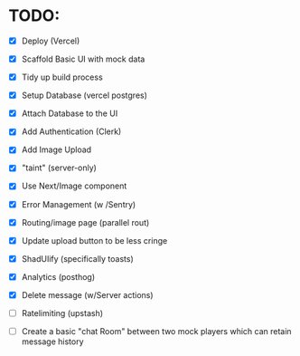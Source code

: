# TODO:

- [x] Deploy (Vercel)
- [x] Scaffold Basic UI with mock data
- [x] Tidy up build process
- [x] Setup Database (vercel postgres)
- [x] Attach Database to the UI
- [x] Add Authentication (Clerk)
- [x] Add Image Upload
- [x] "taint" (server-only)
- [x] Use Next/Image component
- [x] Error Management (w /Sentry)
- [x] Routing/image page (parallel rout)
- [x] Update upload button to be less cringe
- [x] ShadUIify (specifically toasts)
- [x] Analytics (posthog)
- [x] Delete message (w/Server actions)
- [ ] Ratelimiting (upstash) 

- [ ] Create a basic "chat Room" between two mock players which can retain message history
